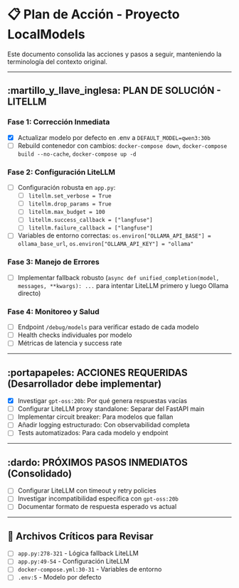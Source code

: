 # :clipboard: Plan de Acción - Proyecto LocalModels

Este documento consolida las acciones y pasos a seguir, manteniendo la terminología del contexto original.

---

## :martillo_y_llave_inglesa: PLAN DE SOLUCIÓN - LITELLM

### Fase 1: Corrección Inmediata
- [x] Actualizar modelo por defecto en .env a `DEFAULT_MODEL=qwen3:30b`
- [ ] Rebuild contenedor con cambios: `docker-compose down`, `docker-compose build --no-cache`, `docker-compose up -d`

### Fase 2: Configuración LiteLLM
- [ ] Configuración robusta en `app.py`:
    - [ ] `litellm.set_verbose = True`
    - [ ] `litellm.drop_params = True`
    - [ ] `litellm.max_budget = 100`
    - [ ] `litellm.success_callback = ["langfuse"]`
    - [ ] `litellm.failure_callback = ["langfuse"]`
- [ ] Variables de entorno correctas: `os.environ["OLLAMA_API_BASE"] = ollama_base_url`, `os.environ["OLLAMA_API_KEY"] = "ollama"`

### Fase 3: Manejo de Errores
- [ ] Implementar fallback robusto (`async def unified_completion(model, messages, **kwargs): ...` para intentar LiteLLM primero y luego Ollama directo)

### Fase 4: Monitoreo y Salud
- [ ] Endpoint `/debug/models` para verificar estado de cada modelo
- [ ] Health checks individuales por modelo
- [ ] Métricas de latencia y success rate

---

## :portapapeles: ACCIONES REQUERIDAS (Desarrollador debe implementar)

- [x] Investigar `gpt-oss:20b`: Por qué genera respuestas vacías
- [ ] Configurar LiteLLM proxy standalone: Separar del FastAPI main
- [ ] Implementar circuit breaker: Para modelos que fallan
- [ ] Añadir logging estructurado: Con observabilidad completa
- [ ] Tests automatizados: Para cada modelo y endpoint

---

## :dardo: PRÓXIMOS PASOS INMEDIATOS (Consolidado)

- [ ] Configurar LiteLLM con timeout y retry policies
- [ ] Investigar incompatibilidad específica con `gpt-oss:20b`
- [ ] Documentar formato de respuesta esperado vs actual

---

## :mag_right: Archivos Críticos para Revisar

- [ ] `app.py:278-321` - Lógica fallback LiteLLM
- [ ] `app.py:49-54` - Configuración LiteLLM
- [ ] `docker-compose.yml:30-31` - Variables de entorno
- [ ] `.env:5` - Modelo por defecto
